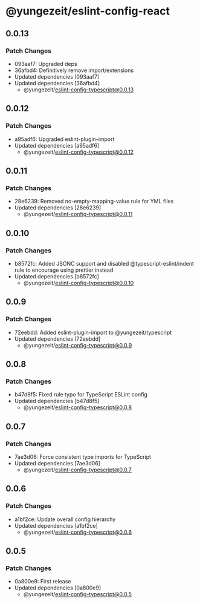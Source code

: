 # @yungezeit/eslint-config-react

## 0.0.13

### Patch Changes

- 093aaf7: Upgraded deps
- 36afbd4: Definitively remove import/extensions
- Updated dependencies [093aaf7]
- Updated dependencies [36afbd4]
  - @yungezeit/eslint-config-typescript@0.0.13

## 0.0.12

### Patch Changes

- a95adf6: Upgraded eslint-plugin-import
- Updated dependencies [a95adf6]
  - @yungezeit/eslint-config-typescript@0.0.12

## 0.0.11

### Patch Changes

- 28e6239: Removed no-empty-mapping-value rule for YML files
- Updated dependencies [28e6239]
  - @yungezeit/eslint-config-typescript@0.0.11

## 0.0.10

### Patch Changes

- b8572fc: Added JSONC support and disabled @typescript-eslint/indent rule to encourage using prettier instead
- Updated dependencies [b8572fc]
  - @yungezeit/eslint-config-typescript@0.0.10

## 0.0.9

### Patch Changes

- 72eebdd: Added eslint-plugin-import to @yungezeit/typescript
- Updated dependencies [72eebdd]
  - @yungezeit/eslint-config-typescript@0.0.9

## 0.0.8

### Patch Changes

- b47d8f5: Fixed rule typo for TypeScript ESLint config
- Updated dependencies [b47d8f5]
  - @yungezeit/eslint-config-typescript@0.0.8

## 0.0.7

### Patch Changes

- 7ae3d06: Force consistent type imports for TypeScript
- Updated dependencies [7ae3d06]
  - @yungezeit/eslint-config-typescript@0.0.7

## 0.0.6

### Patch Changes

- a1bf2ce: Update overall config hierarchy
- Updated dependencies [a1bf2ce]
  - @yungezeit/eslint-config-typescript@0.0.6

## 0.0.5

### Patch Changes

- 0a800e9: First release
- Updated dependencies [0a800e9]
  - @yungezeit/eslint-config-typescript@0.0.5

